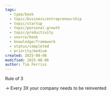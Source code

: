 ```yaml
---
tags:
  - type/book
  - topic/business/entrepreneurship
  - topic/startup
  - topic/personal-growth
  - topic/productivity
  - source/book
  - knowledge/framework
  - status/completed
  - priority/medium
created: 2025-08-06
modified: 2025-08-06
author: Tim Ferriss
---
```

Rule of 3

→ Every 3X your company needs to be reinvented